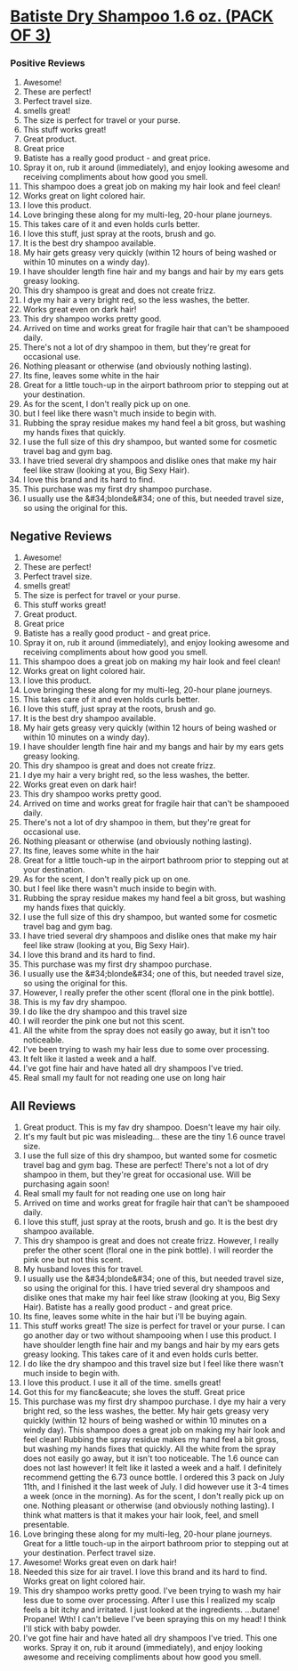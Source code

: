 # [Batiste Dry Shampoo 1.6 oz. (PACK OF 3)](https://products.checkmycream.com/products/Batiste-Dry-Shampoo-1.6-oz.-(PACK-OF-3).html)

### Positive Reviews

<ol>
      <li>Awesome!</li>
      <li>These are perfect!  </li>
      <li>Perfect travel size.</li>
      <li>smells great!</li>
      <li>The size is perfect for travel or your purse.  </li>
      <li>This stuff works great!  </li>
      <li>Great product.</li>
      <li>Great price</li>
      <li>Batiste has a really good product - and great price.</li>
      <li>Spray it on, rub it around (immediately), and enjoy looking awesome and receiving compliments about how good you smell.</li>
      <li>This shampoo does a great job on making my hair look and feel clean!</li>
      <li>Works great on light colored hair.</li>
      <li>I love this product.</li>
      <li>Love bringing these along for my multi-leg, 20-hour plane journeys.</li>
      <li>This takes care of it and even holds curls better.</li>
      <li>I love this stuff, just spray at the roots, brush and go.</li>
      <li>It is the best dry shampoo available.</li>
      <li>My hair gets greasy very quickly (within 12 hours of being washed or within 10 minutes on a windy day).</li>
      <li>I have shoulder length fine hair and my bangs and hair by my ears gets greasy looking.  </li>
      <li>This dry shampoo is great and does not create frizz.</li>
      <li>I dye my hair a very bright red, so the less washes, the better.</li>
      <li>Works great even on dark hair!</li>
      <li>This dry shampoo works pretty good.</li>
      <li>Arrived on time and works great for fragile hair that can&#x27;t be shampooed daily.</li>
      <li>There&#x27;s not a lot of dry shampoo in them, but they&#x27;re great for occasional use.  </li>
      <li>Nothing pleasant or otherwise (and obviously nothing lasting).</li>
      <li>Its fine, leaves some white in the hair</li>
      <li>Great for a little touch-up in the airport bathroom prior to stepping out at your destination.</li>
      <li>As for the scent, I don&#x27;t really pick up on one.</li>
      <li>but I feel like there wasn&#x27;t much inside to begin with.</li>
      <li>Rubbing the spray residue makes my hand feel a bit gross, but washing my hands fixes that quickly.</li>
      <li>I use the full size of this dry shampoo, but wanted some for cosmetic travel bag and gym bag.  </li>
      <li>I have tried several dry shampoos  and dislike ones that make my hair feel like straw (looking at you, Big Sexy Hair).  </li>
      <li>I love this brand and its hard to find.</li>
      <li>This purchase was my first dry shampoo purchase.</li>
      <li>I usually use the &amp;#34;blonde&amp;#34; one of this, but needed travel size, so using the original for this.  </li>
</ol>


<h2>Negative Reviews</h2>
<ol>
<li> Awesome!</li>
<li> These are perfect!  </li>
<li> Perfect travel size.</li>
<li> smells great!</li>
<li> The size is perfect for travel or your purse.  </li>
<li> This stuff works great!  </li>
<li> Great product.</li>
<li> Great price</li>
<li> Batiste has a really good product - and great price.</li>
<li> Spray it on, rub it around (immediately), and enjoy looking awesome and receiving compliments about how good you smell.</li>
<li> This shampoo does a great job on making my hair look and feel clean!</li>
<li> Works great on light colored hair.</li>
<li> I love this product.</li>
<li> Love bringing these along for my multi-leg, 20-hour plane journeys.</li>
<li> This takes care of it and even holds curls better.</li>
<li> I love this stuff, just spray at the roots, brush and go.</li>
<li> It is the best dry shampoo available.</li>
<li> My hair gets greasy very quickly (within 12 hours of being washed or within 10 minutes on a windy day).</li>
<li> I have shoulder length fine hair and my bangs and hair by my ears gets greasy looking.  </li>
<li> This dry shampoo is great and does not create frizz.</li>
<li> I dye my hair a very bright red, so the less washes, the better.</li>
<li> Works great even on dark hair!</li>
<li> This dry shampoo works pretty good.</li>
<li> Arrived on time and works great for fragile hair that can&#x27;t be shampooed daily.</li>
<li> There&#x27;s not a lot of dry shampoo in them, but they&#x27;re great for occasional use.  </li>
<li> Nothing pleasant or otherwise (and obviously nothing lasting).</li>
<li> Its fine, leaves some white in the hair</li>
<li> Great for a little touch-up in the airport bathroom prior to stepping out at your destination.</li>
<li> As for the scent, I don&#x27;t really pick up on one.</li>
<li> but I feel like there wasn&#x27;t much inside to begin with.</li>
<li> Rubbing the spray residue makes my hand feel a bit gross, but washing my hands fixes that quickly.</li>
<li> I use the full size of this dry shampoo, but wanted some for cosmetic travel bag and gym bag.  </li>
<li> I have tried several dry shampoos  and dislike ones that make my hair feel like straw (looking at you, Big Sexy Hair).  </li>
<li> I love this brand and its hard to find.</li>
<li> This purchase was my first dry shampoo purchase.</li>
<li> I usually use the &amp;#34;blonde&amp;#34; one of this, but needed travel size, so using the original for this.  </li>
<li> However, I really prefer the other scent (floral one in the pink bottle).</li>
<li> This is my fav dry shampoo.</li>
<li> I do like the dry shampoo and this travel size</li>
<li> I will reorder the pink one but not this scent.</li>
<li> All the white from the spray does not easily go away, but it isn&#x27;t too noticeable.</li>
<li> I&#x27;ve been trying to wash my hair less due to some over processing.</li>
<li> It felt like it lasted a week and a half.</li>
<li> I&#x27;ve got fine hair and have hated all dry shampoos I&#x27;ve tried.</li>
<li> Real small my fault for not reading one use on long hair</li>
</ol>

<h2>All Reviews</h2>

<ol>
    <li> Great product. This is my fav dry shampoo. Doesn&#x27;t leave my hair oily.</li>
    <li> It&#x27;s my fault but pic was misleading… these are the tiny 1.6 ounce travel size.</li>
    <li> I use the full size of this dry shampoo, but wanted some for cosmetic travel bag and gym bag.  These are perfect!  There&#x27;s not a lot of dry shampoo in them, but they&#x27;re great for occasional use.  Will be purchasing again soon!</li>
    <li> Real small my fault for not reading one use on long hair</li>
    <li> Arrived on time and works great for fragile hair that can&#x27;t be shampooed daily.</li>
    <li> I love this stuff, just spray at the roots, brush and go. It is the best dry shampoo available.</li>
    <li> This dry shampoo is great and does not create frizz. However, I really prefer the other scent (floral one in the pink bottle). I will reorder the pink one but not this scent.</li>
    <li> My husband loves this for travel.</li>
    <li> I usually use the &amp;#34;blonde&amp;#34; one of this, but needed travel size, so using the original for this.  I have tried several dry shampoos  and dislike ones that make my hair feel like straw (looking at you, Big Sexy Hair).  Batiste has a really good product - and great price.</li>
    <li> Its fine, leaves some white in the hair but i&#x27;ll be buying again.</li>
    <li> This stuff works great!  The size is perfect for travel or your purse.  I can go another day or two without shampooing when I use this product.  I have shoulder length fine hair and my bangs and hair by my ears gets greasy looking.  This takes care of it and even holds curls better.</li>
    <li> I do like the dry shampoo and this travel size but I feel like there wasn&#x27;t much inside to begin with.</li>
    <li> I love this product. I use it all of the time. smells great!</li>
    <li> Got this for my fianc&amp;eacute; she loves the stuff.  Great price</li>
    <li> This purchase was my first dry shampoo purchase. I dye my hair a very bright red, so the less washes, the better. My hair gets greasy very quickly (within 12 hours of being washed or within 10 minutes on a windy day). This shampoo does a great job on making my hair look and feel clean! Rubbing the spray residue makes my hand feel a bit gross, but washing my hands fixes that quickly. All the white from the spray does not easily go away, but it isn&#x27;t too noticeable. The 1.6 ounce can does not last however! It felt like it lasted a week and a half. I definitely recommend getting the 6.73 ounce bottle. I ordered this 3 pack on July 11th, and I finished it the last week of July. I did however use it 3-4 times a week (once in the morning). As for the scent, I don&#x27;t really pick up on one. Nothing pleasant or otherwise (and obviously nothing lasting). I think what matters is that it makes your hair look, feel, and smell presentable.</li>
    <li> Love bringing these along for my multi-leg, 20-hour plane journeys. Great for a little touch-up in the airport bathroom prior to stepping out at your destination. Perfect travel size.</li>
    <li> Awesome! Works great even on dark hair!</li>
    <li> Needed this size for air travel. I love this brand and its hard to find. Works great on light colored hair.</li>
    <li> This dry shampoo works pretty good. I&#x27;ve been trying to wash my hair less due to some over processing. After I use this I realized my scalp feels a bit itchy and irritated.  I just looked at the ingredients. ...butane! Propane! Wth! I can&#x27;t believe I&#x27;ve been spraying this on my head! I think I&#x27;ll stick with baby powder.</li>
    <li> I&#x27;ve got fine hair and have hated all dry shampoos I&#x27;ve tried. This one works. Spray it on, rub it around (immediately), and enjoy looking awesome and receiving compliments about how good you smell.</li>
</ol>




